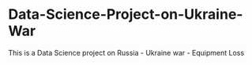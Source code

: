 # Data-Science-Project-on-Ukraine-War
This is a Data Science project on Russia - Ukraine war - Equipment Loss
